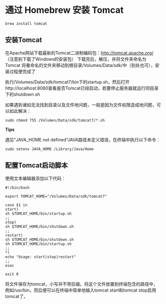 # 通过 Homebrew 安装 Tomcat

    brew install tomcat 

## 安装Tomcat

在Apache网站下载最新的Tomcat二进制编码包：http://tomcat.apache.org/ （注意别下载了Windows的安装包） 下载完后，解压，并将文件夹命名为Tomcat 将重命名的文件夹移动到根目录/Volumes/Data/sdk/中（别处也可），安装过程便完成了

执行/Volumes/Data/sdk/tomcat7/bin下的startup.sh，然后打开http://localhost:8080查看是否Tomcat已经启动，若要停止服务器就运行同目录下的shutdown.sh

如果遇到诸如无法找到目录以及文件地问题，一般是因为文件权限造成地问题，可以如此解决：

    sudo chmod 755 /Volumes/Data/sdk/tomcat7/*.sh

**Tips**

遇见”JAVA_HOME not defined”JAVA路径未定义错误，在终端中执行以下命令：

    sudo setenv JAVA_HOME /Library/Java/Home

## 配置Tomcat启动脚本

使用文本编辑器添加以下代码：

```
#!/bin/bash
 
export TOMCAT_HOME="/Volumes/Data/sdk/tomcat7"
 
case $1 in
start)
sh $TOMCAT_HOME/bin/startup.sh
;;
stop)
sh $TOMCAT_HOME/bin/shutdown.sh
;;
restart)
sh $TOMCAT_HOME/bin/shutdown.sh
sh $TOMCAT_HOME/bin/startup.sh
;;
*)
echo "Usage: start|stop|restart"
;;
esac
 
exit 0
```

将文件保存为tomcat，小写并不带后缀。将这个文件放置到终端包含的路径中，例如/usr/bin，而后便可以在终端中简单地输入tomcat start和tomcat stop启用tomcat了。

